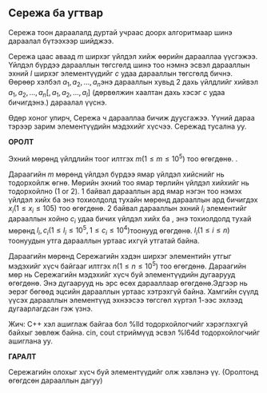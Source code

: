 ##  Сережа ба угтвар ##
Сережа тоон дараалалд дуртай учраас доорх алгоритмаар шинэ дараалал бүтээхээр шийджээ.

Сережа цаас аваад $m$ ширхэг үйлдэл хийж өөрийн дарааллаа үүсгэжээ. Үйлдэл бүрдээ дарааллын төгсгөлд шинэ тоо нэмнэ эсвэл дарааллын эхний $l$ ширхэг элементүүдийг $c$ удаа дарааллын төгсгөлд бичнэ.  Өөрөөр хэлбэл $a_1,a_2,...,a_n$энэ дарааллын хувьд 2 дахь үйлдлийг хийвэл  $a_1,a_2,...,a_n[,a_1,a_2,...,a_l]$  (дөрвөлжин хаалтан дахь хэсэг $c$ удаа бичигдэнэ.) дараалал үүснэ.

Өдөр хоног улирч, Сережа ч дарааллаа бичиж дуусгажээ. Үүний дараа тэрээр зарим элементүүдийн мэдэхийг хүсчээ. Сережад тусална уу.

**ОРОЛТ**

Эхний мөрөнд үйлдлийн тоог илтгэх $m (1\le m \le 10^5)$ тоо өгөгдөнө. .

Дараагийн $m$ мөрөнд үйлдэл бүрдээ ямар үйлдэл хийснийг нь тодорхойлж өгнө. Мөрийн эхний тоо ямар төрлийн үйлдэл хийхийг нь тодорхойлно (1 or 2). 1 байвал дарааллын ард ямар нэгэн тоо нэмэх үйлдэл хийх ба энэ тохиолдолд тухайн мөрөнд дарааллын ард бичигдэх $x_i (1\le x_i\le 105)$ тоо өгөгдөнө. 2 байвал дарааллын эхний  $l_i$ элементийг дарааллын хойно $c_i$ удаа бичих үйлдэл хийх ба , энэ тохиолдолд тухай мөрөнд $l_i,c_i (1\le l_i\le 10^5,1\le c_i\le 10^4)$тоонууд өгөгдөнө. $l_i (1\le i \le n)$ тоонуудын утга дарааллын уртаас ихгүй утгатай байна.

Дараагийн мөрөнд Сережагийн хэдэн ширхэг элементийн утгыг мэдэхийг хүсч байгааг илтгэх $n (1\le n\le 10^5)$ тоо өгөгдөнө. Дараагийн мөр нь Сережагийн мэдэхийг хүсч буй элементүүдийн дугаарууд өгөгдөнө. Энэ дугаарууд нь эрс өсөх дарааллаар өгөгдөнө.Эдгээр нь эерэг бөгөөд эцсийн дарааллын уртаас хэтрэхгүй байна. Хамгийн сүүлд үүсэх дарааллын элементүүд эхнээсээ төгсгөл хүртэл 1-ээс эхлээд дугаарлагдсан гэж үзнэ.

Жич: С++ хэл ашиглаж байгаа бол %lld тодорхойлогчийг хэрэглэхгүй байхыг зөвлөж байна. cin, cout стриймүүд эсвэл %I64d тодорхойлогчийг ашиглана уу.

**ГАРАЛТ**

Сережагийн олохыг хүсч буй элементүүдийг олж хэвлэнэ үү. (Оролтонд өгөгдсөн дарааллын дагуу) 
